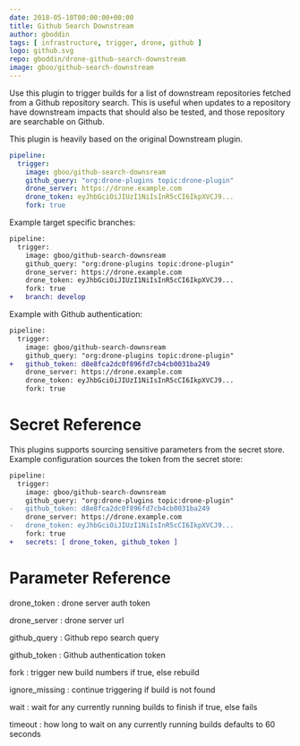 ```yaml
---
date: 2018-05-10T00:00:00+00:00
title: Github Search Downstream
author: gboddin
tags: [ infrastructure, trigger, drone, github ]
logo: github.svg
repo: gboddin/drone-github-search-downstream
image: gboo/github-search-downstream
---
```


Use this plugin to trigger builds for a list of downstream repositories fetched
from a Github repository search. This is useful when updates to a repository 
have downstream impacts that should also be tested, and those repository are
searchable on Github.

This plugin is heavily based on the original Downstream plugin.

```yaml
pipeline:
  trigger:
    image: gboo/github-search-downsream
    github_query: "org:drone-plugins topic:drone-plugin"
    drone_server: https://drone.example.com
    drone_token: eyJhbGciOiJIUzI1NiIsInR5cCI6IkpXVCJ9...
    fork: true
```

Example target specific branches:

```diff
pipeline:
  trigger:
    image: gboo/github-search-downsream
    github_query: "org:drone-plugins topic:drone-plugin"
    drone_server: https://drone.example.com
    drone_token: eyJhbGciOiJIUzI1NiIsInR5cCI6IkpXVCJ9...
    fork: true
+   branch: develop
```

Example with Github authentication:

```diff
pipeline:
  trigger:
    image: gboo/github-search-downsream
    github_query: "org:drone-plugins topic:drone-plugin"
+   github_token: d8e8fca2dc0f896fd7cb4cb0031ba249
    drone_server: https://drone.example.com
    drone_token: eyJhbGciOiJIUzI1NiIsInR5cCI6IkpXVCJ9...
    fork: true
```

# Secret Reference

This plugins supports sourcing sensitive parameters from the secret store. Example configuration sources the token from the secret store:

```diff
pipeline:
  trigger:
    image: gboo/github-search-downsream
    github_query: "org:drone-plugins topic:drone-plugin"
-   github_token: d8e8fca2dc0f896fd7cb4cb0031ba249
    drone_server: https://drone.example.com
-   drone_token: eyJhbGciOiJIUzI1NiIsInR5cCI6IkpXVCJ9...
    fork: true
+   secrets: [ drone_token, github_token ]
```

# Parameter Reference

drone_token
: drone server auth token

drone_server
: drone server url

github_query
: Github repo search query

github_token
: Github authentication token

fork
: trigger new build numbers if true, else rebuild

ignore_missing
: continue triggering if build is not found

wait
: wait for any currently running builds to finish if true, else fails

timeout
: how long to wait on any currently running builds defaults to 60 seconds
